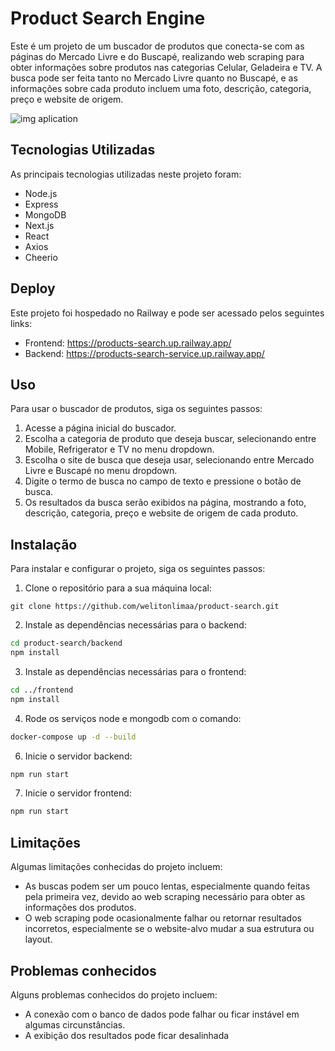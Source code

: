 # Product Search Engine
Este é um projeto de um buscador de produtos que conecta-se com as páginas do Mercado Livre e do Buscapé, realizando web scraping para obter informações 
sobre produtos nas categorias Celular, Geladeira e TV. A busca pode ser feita tanto no Mercado Livre quanto no Buscapé, e as informações sobre cada 
produto incluem uma foto, descrição, categoria, preço e website de origem.

![img aplication](https://user-images.githubusercontent.com/108986668/232260863-4918125b-767e-4b5b-854e-15cfb564a6d5.png)

## Tecnologias Utilizadas
As principais tecnologias utilizadas neste projeto foram:
- Node.js
- Express
- MongoDB
- Next.js
- React
- Axios
- Cheerio

## Deploy
Este projeto foi hospedado no Railway e pode ser acessado pelos seguintes links:
- Frontend: https://products-search.up.railway.app/
- Backend: https://products-search-service.up.railway.app/

## Uso
Para usar o buscador de produtos, siga os seguintes passos:

1. Acesse a página inicial do buscador.
2. Escolha a categoria de produto que deseja buscar, selecionando entre Mobile, Refrigerator e TV no menu dropdown.
3. Escolha o site de busca que deseja usar, selecionando entre Mercado Livre e Buscapé no menu dropdown.
4. Digite o termo de busca no campo de texto e pressione o botão de busca.
5. Os resultados da busca serão exibidos na página, mostrando a foto, descrição, categoria, preço e website de origem de cada produto.

## Instalação
Para instalar e configurar o projeto, siga os seguintes passos:

1. Clone o repositório para a sua máquina local:
```shell script
git clone https://github.com/welitonlimaa/product-search.git
```
2. Instale as dependências necessárias para o backend:
```bash
cd product-search/backend
npm install
```
3. Instale as dependências necessárias para o frontend:
```bash
cd ../frontend
npm install
```
4. Rode os serviços node e mongodb com o comando:
```bash
docker-compose up -d --build
```
6. Inicie o servidor backend:
```bash
npm run start
```
7. Inicie o servidor frontend:
```bash
npm run start
```

## Limitações
Algumas limitações conhecidas do projeto incluem:
- As buscas podem ser um pouco lentas, especialmente quando feitas pela primeira vez, devido ao web scraping necessário para obter as informações dos produtos.
- O web scraping pode ocasionalmente falhar ou retornar resultados incorretos, especialmente se o website-alvo mudar a sua estrutura ou layout.

## Problemas conhecidos
Alguns problemas conhecidos do projeto incluem:
- A conexão com o banco de dados pode falhar ou ficar instável em algumas circunstâncias.
- A exibição dos resultados pode ficar desalinhada
